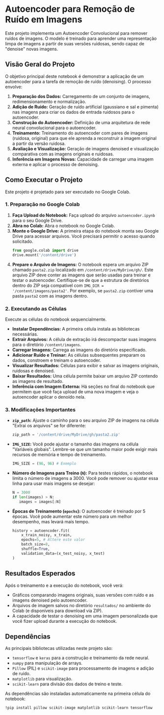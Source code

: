 # Autoencoder para Remoção de Ruído em Imagens

Este projeto implementa um Autoencoder Convolucional para remover ruídos de imagens. O modelo é treinado para aprender uma representação limpa de imagens a partir de suas versões ruidosas, sendo capaz de "denoise" novas imagens.

## Visão Geral do Projeto

O objetivo principal deste notebook é demonstrar a aplicação de um autoencoder para a tarefa de remoção de ruído (denoising). O processo envolve:

1.  **Preparação dos Dados:** Carregamento de um conjunto de imagens, redimensionamento e normalização.
2.  **Adição de Ruído:** Geração de ruído artificial (gaussiano e sal e pimenta) nas imagens para criar os dados de entrada ruidosos para o autoencoder.
3.  **Construção do Autoencoder:** Definição de uma arquitetura de rede neural convolucional para o autoencoder.
4.  **Treinamento:** Treinamento do autoencoder com pares de imagens (ruidosa, original) para que ele aprenda a reconstruir a imagem original a partir da versão ruidosa.
5.  **Avaliação e Visualização:** Geração de imagens denoised e visualização comparativa com as imagens originais e ruidosas.
6.  **Inferência em Imagens Novas:** Capacidade de carregar uma imagem externa e aplicar o processo de denoising.

## Como Executar o Projeto

Este projeto é projetado para ser executado no Google Colab.

### 1. Preparação no Google Colab

1.  **Faça Upload do Notebook:** Faça upload do arquivo `autoencoder.ipynb` para o seu Google Drive.
2.  **Abra no Colab:** Abra o notebook no Google Colab.
3.  **Monte o Google Drive:** A primeira etapa do notebook monta seu Google Drive para acessar arquivos. Você precisará permitir o acesso quando solicitado.
    ```python
    from google.colab import drive
    drive.mount('/content/drive')
    ```
4.  **Prepare o Arquivo de Imagens:** O notebook espera um arquivo ZIP chamado `pasta2.zip` localizado em `/content/drive/MyDrive/gh/`. Este arquivo ZIP deve conter as imagens que serão usadas para treinar e testar o autoencoder. Certifique-se de que a estrutura de diretórios dentro do ZIP seja compatível com `IMG_DIR = '/content/imagens/pasta2'`. Por exemplo, se `pasta2.zip` contiver uma pasta `pasta2` com as imagens dentro.

### 2. Executando as Células

Execute as células do notebook sequencialmente.

* **Instalar Dependências:** A primeira célula instala as bibliotecas necessárias.
* **Extrair Arquivos:** A célula de extração irá descompactar suas imagens para o diretório `/content/imagens`.
* **Carregar Imagens:** Carrega as imagens do diretório especificado.
* **Adicionar Ruído e Treinar:** As células subsequentes preparam os dados, constroem e treinam o autoencoder.
* **Visualizar Resultados:** Células para exibir e salvar as imagens originais, ruidosas e denoised.
* **Baixar Resultados:** Uma célula permite baixar um arquivo ZIP contendo as imagens de resultado.
* **Inferência com Imagem Externa:** Há seções no final do notebook que permitem que você faça upload de uma nova imagem e veja o autoencoder aplicar o denoído nela.

### 3. Modificações Importantes

* **`zip_path`:** Ajuste o caminho para o seu arquivo ZIP de imagens na célula "Extrai os arquivos" se for diferente:
    ```python
    zip_path = '/content/drive/MyDrive/gh/pasta2.zip'
    ```
* **`IMG_SIZE`:** Você pode ajustar o tamanho das imagens na célula "Variáveis globais". Lembre-se que um tamanho maior pode exigir mais recursos de memória e tempo de treinamento.
    ```python
    IMG_SIZE = (96, 96) # Exemplo
    ```
* **Número de Imagens para Treino (`N`):** Para testes rápidos, o notebook limita o número de imagens a 3000. Você pode remover ou ajustar essa linha para usar mais imagens se desejar:
    ```python
    N = 3000
    if len(images) > N:
       images = images[:N]
    ```
* **Épocas de Treinamento (`epochs`):** O autoencoder é treinado por 5 épocas. Você pode aumentar este número para um melhor desempenho, mas levará mais tempo.
    ```python
    history = autoencoder.fit(
        x_train_noisy, x_train,
        epochs=5, # Altere este valor
        batch_size=8,
        shuffle=True,
        validation_data=(x_test_noisy, x_test)
    )
    ```

## Resultados Esperados

Após o treinamento e a execução do notebook, você verá:

* Gráficos comparando imagens originais, suas versões com ruído e as imagens denoised pelo autoencoder.
* Arquivos de imagem salvos no diretório `resultados/` no ambiente do Colab (e disponíveis para download via ZIP).
* A capacidade de testar o denoising em uma imagem personalizada que você fizer upload durante a execução do notebook.

## Dependências

As principais bibliotecas utilizadas neste projeto são:

* `tensorflow` e `keras` para a construção e treinamento da rede neural.
* `numpy` para manipulação de arrays.
* `Pillow` (PIL) e `scikit-image` para processamento de imagens e adição de ruído.
* `matplotlib` para visualização.
* `scikit-learn` para divisão dos dados de treino e teste.

As dependências são instaladas automaticamente na primeira célula do notebook:

```bash
!pip install pillow scikit-image matplotlib scikit-learn tensorflow
